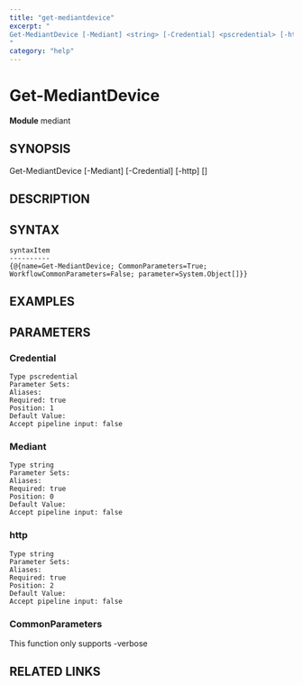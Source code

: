 ```yaml
---
title: "get-mediantdevice"
excerpt: "
Get-MediantDevice [-Mediant] <string> [-Credential] <pscredential> [-http] <string> [<CommonParameters>]
"
category: "help"
---
```


# Get-MediantDevice
**Module** mediant

## SYNOPSIS

Get-MediantDevice [-Mediant] <string> [-Credential] <pscredential> [-http] <string> [<CommonParameters>]


## DESCRIPTION


## SYNTAX

```
syntaxItem                                                                                                   
----------                                                                                                   
{@{name=Get-MediantDevice; CommonParameters=True; WorkflowCommonParameters=False; parameter=System.Object[]}}
```


## EXAMPLES


## PARAMETERS

### Credential



```
Type pscredential
Parameter Sets: 
Aliases: 
Required: true
Position: 1
Default Value:
Accept pipeline input: false
```
### Mediant



```
Type string
Parameter Sets: 
Aliases: 
Required: true
Position: 0
Default Value:
Accept pipeline input: false
```
### http



```
Type string
Parameter Sets: 
Aliases: 
Required: true
Position: 2
Default Value:
Accept pipeline input: false
```
### CommonParameters

This function only supports -verbose

## RELATED LINKS



